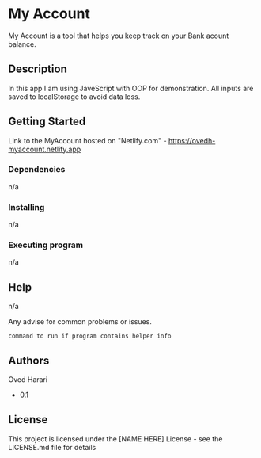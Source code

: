 # My Account

My Account is a tool that helps you keep track on your Bank acount balance.

## Description

In this app I am using JaveScript with OOP for demonstration.
All inputs are saved to localStorage to avoid data  loss.


## Getting Started

Link to the MyAccount hosted on "Netlify.com" -  https://ovedh-myaccount.netlify.app

### Dependencies

n/a

### Installing
n/a

### Executing program
n/a

## Help
n/a

Any advise for common problems or issues.
```
command to run if program contains helper info
```

## Authors
Oved Harari


* 0.1
    

## License

This project is licensed under the [NAME HERE] License - see the LICENSE.md file for details
